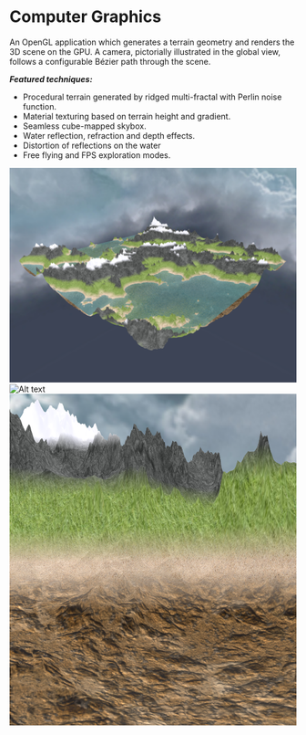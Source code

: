 # Computer Graphics

An OpenGL application which generates a terrain geometry and renders the 3D scene on the GPU. A camera, pictorially illustrated in the global view, follows a configurable Bézier path through the scene.

**_Featured techniques:_**<br>

* Procedural terrain generated by ridged multi-fractal with Perlin noise function.
* Material texturing based on terrain height and gradient.
* Seamless cube-mapped skybox.
* Water reflection, refraction and depth effects.
* Distortion of reflections on the water
* Free flying and FPS exploration modes.

![Alt text](https://github.com/MikaelMorales/Computer-Graphics/blob/master/Final_Result.png "Final Result")
![Alt text](https://github.com/MikaelMorales/Computer-Graphics/blob/master/Reflections_Distortions.png "Reflections distortions")
![Alt text](https://github.com/MikaelMorales/Computer-Graphics/blob/master/Textures_Gradient.png "Texture Gradient")

